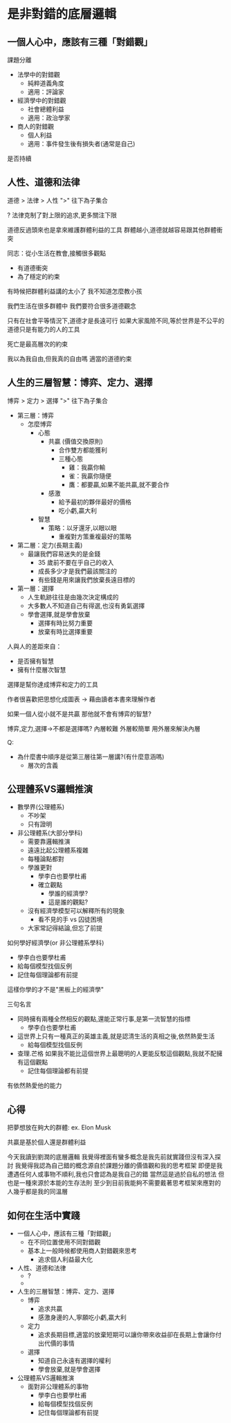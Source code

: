 # 是非對錯的底層邏輯

## 一個人心中，應該有三種「對錯觀」

課題分離

- 法學中的對錯觀
  - 純粹道義角度
  - 適用：評論家
- 經濟學中的對錯觀
  - 社會總體利益
  - 適用：政治學家
- 商人的對錯觀
  - 個人利益
  - 適用：事件發生後有損失者(通常是自己)

是否持續

## 人性、道德和法律

道德 > 法律 > 人性
">" 往下為子集合

?
法律克制了對上限的追求,更多關注下限

道德反過頭來也是拿來維護群體利益的工具
群體越小,道德就越容易跟其他群體衝突

同志：從小生活在教會,接觸很多觀點
- 有道德衝突
- 為了穩定的約束
  
有時候把群體利益講的太小了
我不知道怎麼教小孩

我們生活在很多群體中
我們要符合很多道德觀念

只有在社會平等情況下,道德才是長遠可行
如果大家風險不同,等於世界是不公平的
道德只是有能力的人的工具

死亡是最高層次的約束

我以為我自由,但我真的自由嗎
適當的道德約束

## 人生的三層智慧：博弈、定力、選擇

博弈 > 定力 > 選擇
">" 往下為子集合

- 第三層：博弈
  - 怎麼博弈
    - 心態
      - 共贏 (價值交換原則)
        - 合作雙方都能獲利
        - 三種心態
          - 雞：我贏你輸
          - 雀：我贏你隨便
          - 鷹：都要贏,如果不能共贏,就不要合作
      - 感激
        - 給予最初的夥伴最好的價格
        - 吃小虧,贏大利
    - 智慧
      - 策略：以牙還牙,以眼以眼
        - 重複對方策重複最好的策略
- 第二層：定力(長期主義)
  - 最讓我們容易迷失的是金錢
    - 35 歲前不要在乎自己的收入
    - 成長多少才是我們最該關注的
    - 有些錢是用來讓我們放棄長遠目標的
- 第一層：選擇
  - 人生軌跡往往是由幾次決定構成的
  - 大多數人不知道自己有得選,也沒有勇氣選擇
  - 學會選擇,就是學會放棄
    - 選擇有時比努力重要
    - 放棄有時比選擇重要

人與人的差距來自：
- 是否擁有智慧
- 擁有什麼層次智慧

選擇是幫你達成博弈和定力的工具

作者很喜歡把思想化成圖表
-> 藉由讀者本書來理解作者

如果一個人從小就不是共贏
那他就不會有博弈的智慧?

博弈,定力,選擇->不都是選擇嗎?
內層較難
外層較簡單
用外層來解決內層

Q:
- 為什麼書中順序是從第三層往第一層講?(有什麼意涵嗎)
  - 層次的含義

## 公理體系VS邏輯推演
- 數學界(公理體系)
  - 不吵架
  - 只有證明
- 非公理體系(大部分學科)
  - 需要靠邏輯推演
  - 遠遠比起公理體系複雜
  - 每種論點都對
  - 學誰更對
    - 學李白也要學杜甫
    - 確立觀點
      - 學誰的經濟學?
      - 這是誰的觀點?
  - 沒有經濟學模型可以解釋所有的現象
    - 看不見的手 vs 囚徒困境
  - 大家常記得結論,但忘了前提

如何學好經濟學(or 非公理體系學科)
- 學李白也要學杜甫
- 給每個模型找個反例
- 記住每個理論都有前提

這樣你學的才不是"黑板上的經濟學"

三句名言
- 同時擁有兩種全然相反的觀點,還能正常行事,是第一流智慧的指標
  - 學李白也要學杜甫
- 這世界上只有一種真正的英雄主義,就是認清生活的真相之後,依然熱愛生活
  - 給每個模型找個反例
- 查理.芒格 如果我不能比這個世界上最聰明的人更能反駁這個觀點,我就不配擁有這個觀點
  - 記住每個理論都有前提

有依然熱愛他的能力

## 心得

把夢想放在夠大的群體:
ex. Elon Musk

共贏是基於個人還是群體利益

今天我讀到劉潤的底層邏輯
我覺得裡面有蠻多概念是我先前就實踐但沒有深入探討
我覺得我認為自己錯的概念源自於課題分離的價值觀和我的思考框架
即便是我遭遇任何人或事物不順利,我也只會認為是我自己的錯
當然這是過於自私的想法
但也是一種來源於本能的生存法則
至少到目前我能夠不需要戴著思考框架來應對的人幾乎都是我的同溫層

## 如何在生活中實踐

- 一個人心中，應該有三種「對錯觀」
  - 在不同位置使用不同對錯觀
  - 基本上一般時候都使用商人對錯觀來思考
    - 追求個人利益最大化
- 人性、道德和法律
  - ?
  - 
- 人生的三層智慧：博弈、定力、選擇
  - 博弈
    - 追求共贏
    - 感激身邊的人,寧願吃小虧,贏大利
  - 定力
    - 追求長期目標,適當的放棄短期可以讓你帶來收益卻在長期上會讓你付出代價的事情
  - 選擇
    - 知道自己永遠有選擇的權利
    - 學會放棄,就是學會選擇
- 公理體系VS邏輯推演
  - 面對非公理體系的事物
    - 學李白也要學杜甫
    - 給每個模型找個反例
    - 記住每個理論都有前提